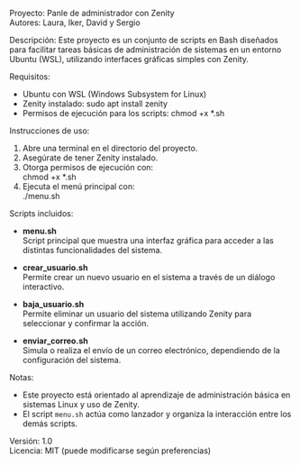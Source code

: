 Proyecto: Panle de administrador con Zenity  
Autores: Laura, Iker, David y Sergio

Descripción:
Este proyecto es un conjunto de scripts en Bash diseñados para facilitar tareas básicas de administración de sistemas en un entorno Ubuntu (WSL), utilizando interfaces gráficas simples con Zenity.

Requisitos:
- Ubuntu con WSL (Windows Subsystem for Linux)
- Zenity instalado: sudo apt install zenity
- Permisos de ejecución para los scripts: chmod +x *.sh

Instrucciones de uso:
1. Abre una terminal en el directorio del proyecto.
2. Asegúrate de tener Zenity instalado.
3. Otorga permisos de ejecución con:  
   chmod +x *.sh
4. Ejecuta el menú principal con:  
   ./menu.sh

Scripts incluidos:

- **menu.sh**  
  Script principal que muestra una interfaz gráfica para acceder a las distintas funcionalidades del sistema.

- **crear_usuario.sh**  
  Permite crear un nuevo usuario en el sistema a través de un diálogo interactivo.

- **baja_usuario.sh**  
  Permite eliminar un usuario del sistema utilizando Zenity para seleccionar y confirmar la acción.

- **enviar_correo.sh**  
  Simula o realiza el envío de un correo electrónico, dependiendo de la configuración del sistema.

Notas:
- Este proyecto está orientado al aprendizaje de administración básica en sistemas Linux y uso de Zenity.
- El script `menu.sh` actúa como lanzador y organiza la interacción entre los demás scripts.

Versión: 1.0  
Licencia: MIT (puede modificarse según preferencias)

